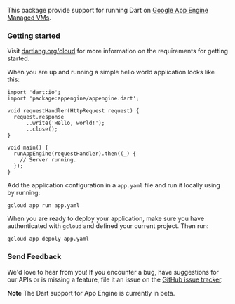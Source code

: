 This package provide support for running Dart on
[Google App Engine Managed VMs][managed-vms].

### Getting started

Visit [dartlang.org/cloud](https://www.dartlang.org/cloud) for more information
on the requirements for getting started.

When you are up and running a simple hello world application looks like this:

```
import 'dart:io';
import 'package:appengine/appengine.dart';

void requestHandler(HttpRequest request) {
  request.response
      ..write('Hello, world!');
      ..close();
}

void main() {
  runAppEngine(requestHandler).then((_) {
    // Server running.
  });
}
```

Add the application configuration in a `app.yaml` file and run it locally using
by running:

    gcloud app run app.yaml

When you are ready to deploy your application, make sure you have authenticated
with `gcloud` and defined your current project. Then run:

    gcloud app depoly app.yaml

### Send Feedback

We'd love to hear from you! If you encounter a bug, have suggestions for our
APIs or is missing a feature, file it an issue on the
[GitHub issue tracker](https://github.com/dart-lang/appengine/issues/new).

**Note** The Dart support for App Engine is currently in beta.

[managed-vms]: https://developers.google.com/appengine/docs/managed-vms/
